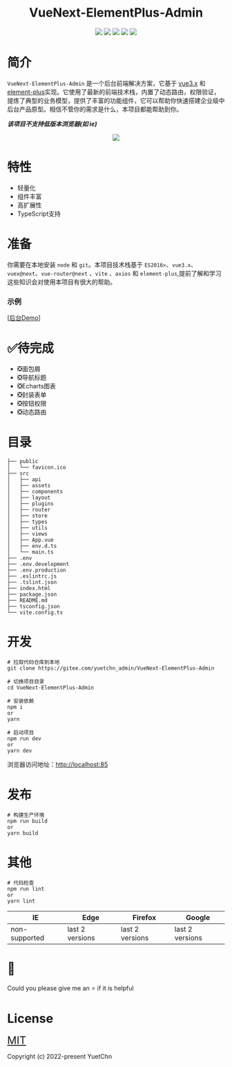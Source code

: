 
<h1 align="center">VueNext-ElementPlus-Admin</h1>
<p align="center">
<img src="https://img.shields.io/badge/vue-3.2.25-%23FFC21A" />
<img src="https://img.shields.io/badge/vite-2.7.2-%23FFC21A" />
<img src="https://img.shields.io/badge/typescript-4.4.4-%23FFC21A" />
<img src="https://img.shields.io/badge/element--plus-1.3.0-%23FFC21A" />
<img src="https://img.shields.io/badge/ant--design--vue-2.2.8-%23FFC21A" />
</p>

# 简介
`VueNext-ElementPlus-Admin` 是一个后台前端解决方案，它基于 [vue3.x](https://v3.cn.vuejs.org/ "vue官网") 和 [element-plus](https://element-plus.gitee.io/zh-CN/ "Element-Plus官网")实现。它使用了最新的前端技术栈，内置了动态路由，权限验证，提炼了典型的业务模型，提供了丰富的功能组件，它可以帮助你快速搭建企业级中后台产品原型。相信不管你的需求是什么，本项目都能帮助到你。

***该项目不支持低版本浏览器(如 ie)***
<p align="center">
<img align="center" src="http://www.yuetchn.top/img.png">
</p>

# 特性

- 轻量化
- 组件丰富
- 高扩展性
- TypeScript支持

# 准备
你需要在本地安装 `node` 和 `git`。本项目技术栈基于 `ES2016>`、`vue3.x`、`vuex@next`、`vue-router@next` 、`vite` 、`axios` 和 `element-plus`,提前了解和学习这些知识会对使用本项目有很大的帮助。


### 示例
[[后台Demo](http://demo.yuetchn.top )]

# ✅待完成

- ❎面包屑
- ❎导航标题
- ❎Echarts图表
- ❎封装表单
- ❎按钮权限
- ❎动态路由

# 目录

    ├── public
    │   └── favicon.ico
    ├── src
    │   ├── api
    │   ├── assets
    │   ├── components
    │   ├── layout
    │   ├── plugins
    │   ├── router
    │   ├── store
    │   ├── types
    │   ├── utils
    │   ├── views
    │   ├── App.vue
    │   ├── env.d.ts
    │   └── main.ts
    ├── .env
    ├── .env.development
    ├── .env.production
    ├── .eslintrc.js
    ├── .tslint.json
    ├── index.html
    ├── package.json
    ├── README.md
    ├── tsconfig.json
    └── vite.config.ts


# 开发
    # 拉取代码仓库到本地
    git clone https://gitee.com/yuetchn_admin/VueNext-ElementPlus-Admin
    
    # 切换项目目录
    cd VueNext-ElementPlus-Admin
    
    # 安装依赖
    npm i
    or
    yarn

    # 启动项目
    npm run dev
    or
    yarn dev
浏览器访问地址：[http://localhost:85](http://localhost:85)

# 发布
    # 构建生产环境
    npm run build
    or
    yarn build

# 其他
    # 代码检查
    npm run lint
    or
    yarn lint

|IE|Edge|Firefox|Google|
|-|-|-|-|
|non-supported|last 2 versions|last 2 versions|last 2 versions|

# 🍕
Could you please give me an ⭐ if it is helpful

# License

<font size=5>[MIT](https://gitee.com/yuetchn_admin/vue-element-plus-admin/blob/master/LICENSE "MIT")</font>

Copyright (c) 2022-present YuetChn